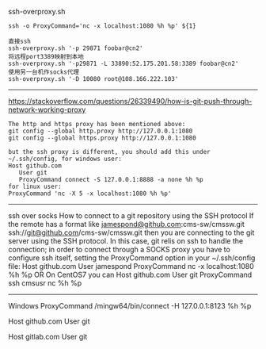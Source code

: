 
ssh-overproxy.sh
```
ssh -o ProxyCommand='nc -x localhost:1080 %h %p' ${1}

直接ssh
ssh-overproxy.sh '-p 29871 foobar@cn2'
将远程port3389映射到本地
ssh-overproxy.sh '-p29871 -L 33890:52.175.201.58:3389 foobar@cn2'
使用另一台机作socks代理
ssh-overproxy.sh '-D 10080 root@108.166.222.103'
```

---
https://stackoverflow.com/questions/26339490/how-is-git-push-through-network-working-proxy
```
The http and https proxy has been mentioned above:
git config --global http.proxy http://127.0.0.1:1080
git config --global https.proxy http://127.0.0.1:1080

but the ssh proxy is different, you should add this under ~/.ssh/config, for windows user:
Host github.com
   User git
   ProxyCommand connect -S 127.0.0.1:8888 -a none %h %p
for linux user:
ProxyCommand 'nc -X 5 -x localhost:1080 %h %p'
```

---
ssh over socks
How to connect to a git repository using the SSH protocol
If the remote has a format like
jamespond@github.com:cms-sw/cmssw.git
ssh://git@github.com/cms-sw/cmssw.git
then you are connecting to the git server using the SSH protocol.
In this case, git relis on ssh to handle the connection; in order to connect through a SOCKS proxy you have to configure ssh itself, setting the ProxyCommand option in your ~/.ssh/config file:
Host github.com
    User                    jamespond
    ProxyCommand            nc -x localhost:1080 %h %p
OR On CentOS7 you can
Host github.com
    User                    git
    ProxyCommand            ssh cmsusr nc %h %p

---
Windows
ProxyCommand /mingw64/bin/connect -H 127.0.0.1:8123 %h %p

Host github.com
 User git

Host gitlab.com
 User git
